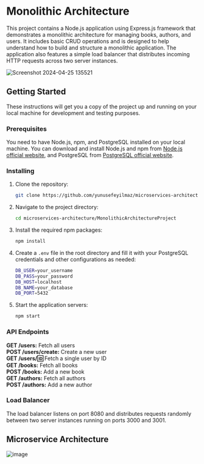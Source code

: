 # Monolithic Architecture 

This project contains a Node.js application using Express.js framework that demonstrates a monolithic architecture for managing books, authors, and users. It includes basic CRUD operations and is designed to help understand how to build and structure a monolithic application. The application also features a simple load balancer that distributes incoming HTTP requests across two server instances.

![Screenshot 2024-04-25 135521](https://github.com/yunusefeyilmaz/microservices-architecture/assets/89478740/5b336e55-ce2f-4900-8e15-8b6c53090510)

## Getting Started

These instructions will get you a copy of the project up and running on your local machine for development and testing purposes.

### Prerequisites

You need to have Node.js, npm, and PostgreSQL installed on your local machine. You can download and install Node.js and npm from [Node.js official website](https://nodejs.org/), and PostgreSQL from [PostgreSQL official website](https://www.postgresql.org/download/).

### Installing

1. Clone the repository:
   ```sh
   git clone https://github.com/yunusefeyilmaz/microservices-architecture.git
   ```
2. Navigate to the project directory:
    ```sh
   cd microservices-architecture/MonolithicArchitectureProject
   ```
3. Install the required npm packages:
   ```sh
   npm install
   ```
5. Create a `.env` file in the root directory and fill it with your PostgreSQL credentials and other configurations as needed:
     ```sh
    DB_USER=your_username
    DB_PASS=your_password
    DB_HOST=localhost
    DB_NAME=your_database
    DB_PORT=5432
   ```
6. Start the application servers:
      ```sh
   npm start
   ```
### API Endpoints
**GET /users:** Fetch all users\
**POST /users/create:** Create a new user\
**GET /users/:id:** Fetch a single user by ID\
**GET /books:** Fetch all books\
**POST /books:** Add a new book\
**GET /authors:** Fetch all authors\
**POST /authors:** Add a new author

### Load Balancer
The load balancer listens on port 8080 and distributes requests randomly between two server instances running on ports 3000 and 3001.



## Microservice Architecture 

![image](https://github.com/yunusefeyilmaz/microservices-architecture/assets/89478740/7435a0e3-b1ed-44a8-b17d-5bc53e5eb8ed)


